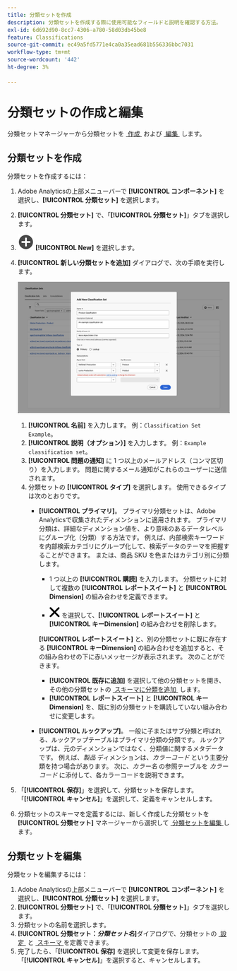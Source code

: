 ```yaml
---
title: 分類セットを作成
description: 分類セットを作成する際に使用可能なフィールドと説明を確認する方法。
exl-id: 6d692d90-8cc7-4306-a780-58d03db45be8
feature: Classifications
source-git-commit: ec49a5fd5771e4ca0a35ead681b556336bbc7031
workflow-type: tm+mt
source-wordcount: '442'
ht-degree: 3%

---
```


# 分類セットの作成と編集

分類セットマネージャーから分類セットを [&#x200B; 作成 &#x200B;](#create-a-classification-set) および [&#x200B; 編集 &#x200B;](#edit-a-classification-set) します。

## 分類セットを作成

分類セットを作成するには：

1. Adobe Analyticsの上部メニューバーで **[!UICONTROL コンポーネント]** を選択し、**[!UICONTROL 分類セット]** を選択します。
1. **[!UICONTROL 分類セット]** で、「**[!UICONTROL 分類セット]**」タブを選択します。
1. ![AddCircle](/help/assets/icons/AddCircle.svg) **[!UICONTROL New]** を選択します。
1. **[!UICONTROL 新しい分類セットを追加]** ダイアログで、次の手順を実行します。

   ![&#x200B; 分類セット – 新しい分類セットを追加 &#x200B;](assets/classifications-sets-new.png)

   1. **[!UICONTROL 名前]** を入力します。 例：`Classification Set Example`。
   1. **[!UICONTROL 説明（オプション）]** を入力します。 例：`Example classification set`。
   1. **[!UICONTROL 問題の通知]** に 1 つ以上のメールアドレス（コンマ区切り）を入力します。 問題に関するメール通知がこれらのユーザーに送信されます。
   1. 分類セットの **[!UICONTROL タイプ]** を選択します。 使用できるタイプは次のとおりです。
      * **[!UICONTROL プライマリ]**。 プライマリ分類セットは、Adobe Analyticsで収集されたディメンションに適用されます。 プライマリ分類は、詳細なディメンション値を、より意味のあるデータレベルにグループ化（分類）する方法です。 例えば、内部検索キーワードを内部検索カテゴリにグループ化して、検索データのテーマを把握することができます。 または、商品 SKU を色またはカテゴリ別に分類します。
         * 1 つ以上の **[!UICONTROL 購読]** を入力します。  分類セットに対して複数の **[!UICONTROL レポートスイート]** と **[!UICONTROL Dimension]** の組み合わせを定義できます。

         * ![CrossSize400](/help/assets/icons/CrossSize400.svg) を選択して、**[!UICONTROL レポートスイート]** と **[!UICONTROL キーDimension]** の組み合わせを削除します。

        **[!UICONTROL レポートスイート]** と、別の分類セットに既に存在する **[!UICONTROL キーDimension]** の組み合わせを追加すると、その組み合わせの下に赤いメッセージが表示されます。
次のことができます。
         * **[!UICONTROL 既存に追加]** を選択して他の分類セットを開き、その他の分類セットの [&#x200B; スキーマに分類を追加 &#x200B;](schema.md) します。
         * **[!UICONTROL レポートスイート]** と **[!UICONTROL キーDimension]** を、既に別の分類セットを購読していない組み合わせに変更します。
      * **[!UICONTROL ルックアップ]**。 一般に子またはサブ分類と呼ばれる、ルックアップテーブルはプライマリ分類の分類です。 ルックアップは、元のディメンションではなく、分類値に関するメタデータです。 例えば、*製品* ディメンションは、*カラーコード* という主要分類を持つ場合があります。 次に、*カラー名* の参照テーブルを *カラーコード* に添付して、各カラーコードを説明できます。
1. 「**[!UICONTROL 保存]**」を選択して、分類セットを保存します。 「**[!UICONTROL キャンセル]**」を選択して、定義をキャンセルします。
1. 分類セットのスキーマを定義するには、新しく作成した分類セットを **[!UICONTROL 分類セット]** マネージャーから選択して [&#x200B; 分類セットを編集 &#x200B;](#edit-a-classification-set) します。


## 分類セットを編集

分類セットを編集するには：

1. Adobe Analyticsの上部メニューバーで **[!UICONTROL コンポーネント]** を選択し、**[!UICONTROL 分類セット]** を選択します。
1. **[!UICONTROL 分類セット]** で、「**[!UICONTROL 分類セット]**」タブを選択します。
1. 分類セットの名前を選択します。
1. **[!UICONTROL 分類セット：_分類セット名_]**&#x200B;ダイアログで、分類セットの [&#x200B; 設定 &#x200B;](settings.md) と [&#x200B; スキーマ &#x200B;](schema.md) を定義できます。
1. 完了したら、「**[!UICONTROL 保存]** を選択して変更を保存します。 「**[!UICONTROL キャンセル]**」を選択すると、キャンセルします。


<!--


### Schema

In the Schema tab 





You can use the Classification set manager to create a classification set.

**[!UICONTROL Components]** > **[!UICONTROL Classification sets]** > **[!UICONTROL Sets]** > **[!UICONTROL Add]**

When creating a classification set, the following fields are available.

* **[!UICONTROL Name]**: A text field used to identify the classification set. This field cannot be edited upon creation, but can be renamed later.
* **[!UICONTROL Column Name]**: The name of the first classification dimension that you want to create. This field is the dimension name used in Analysis Workspace, and the column name when exporting classification data. You can add more column names after the classification set is created.
* **[!UICONTROL Type]**: Radio buttons that indicate the type of classification.
  * **[!UICONTROL Primary]**: Apply to dimensions collected in Analytics. They are a way to group (classify) granular dimension values into more meaningful levels of data. For example, you might want to group internal search keywords into internal search categories, to better understand themes in your search data.
  * **[!UICONTROL Lookup]**: Commonly referred to as child or subclassifications, a lookup table is a classification of a primary classification. It is metadata about a classification value, rather than the original dimension. For example, the Product variable might have a primary classification of 'Color code'. A lookup table of 'Color name' could then be attached to 'Color code' to further explain what each code means.
* **[!UICONTROL Subscriptions]** The report suites and dimensions that this classification set applies to. You can add multiple report suite and dimension combinations to a classification set.

![Create a Classification set](../../assets/classification-set-create.png)

If a classification set exists for a given report suite + variable, the classification is added to the schema instead. A given report suite + variable combination cannot belong to multiple classification sets.

-->